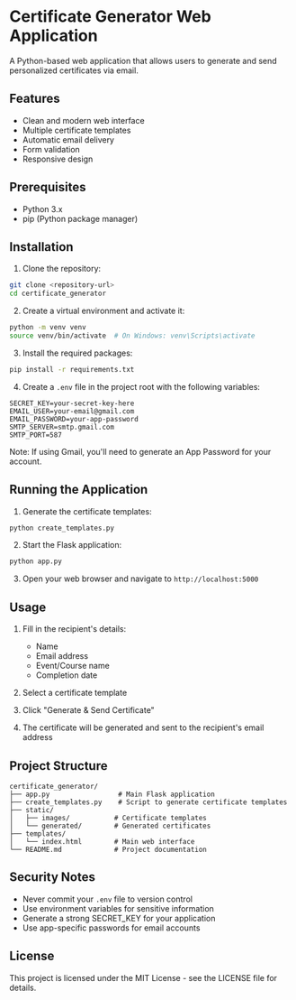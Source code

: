 # Certificate Generator Web Application

A Python-based web application that allows users to generate and send personalized certificates via email.

## Features

- Clean and modern web interface
- Multiple certificate templates
- Automatic email delivery
- Form validation
- Responsive design

## Prerequisites

- Python 3.x
- pip (Python package manager)

## Installation

1. Clone the repository:
```bash
git clone <repository-url>
cd certificate_generator
```

2. Create a virtual environment and activate it:
```bash
python -m venv venv
source venv/bin/activate  # On Windows: venv\Scripts\activate
```

3. Install the required packages:
```bash
pip install -r requirements.txt
```

4. Create a `.env` file in the project root with the following variables:
```
SECRET_KEY=your-secret-key-here
EMAIL_USER=your-email@gmail.com
EMAIL_PASSWORD=your-app-password
SMTP_SERVER=smtp.gmail.com
SMTP_PORT=587
```

Note: If using Gmail, you'll need to generate an App Password for your account.

## Running the Application

1. Generate the certificate templates:
```bash
python create_templates.py
```

2. Start the Flask application:
```bash
python app.py
```

3. Open your web browser and navigate to `http://localhost:5000`

## Usage

1. Fill in the recipient's details:
   - Name
   - Email address
   - Event/Course name
   - Completion date

2. Select a certificate template

3. Click "Generate & Send Certificate"

4. The certificate will be generated and sent to the recipient's email address

## Project Structure

```
certificate_generator/
├── app.py                 # Main Flask application
├── create_templates.py    # Script to generate certificate templates
├── static/
│   ├── images/           # Certificate templates
│   └── generated/        # Generated certificates
├── templates/
│   └── index.html        # Main web interface
└── README.md             # Project documentation
```

## Security Notes

- Never commit your `.env` file to version control
- Use environment variables for sensitive information
- Generate a strong SECRET_KEY for your application
- Use app-specific passwords for email accounts

## License

This project is licensed under the MIT License - see the LICENSE file for details. 
